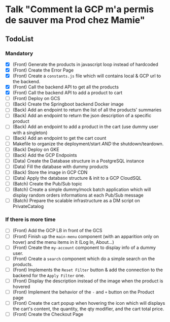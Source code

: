 # Talk "Comment la GCP m'a permis de sauver ma Prod chez Mamie"

## TodoList

### Mandatory 
* [X] (Front) Generate the products in javascript loop instead of hardcoded
* [X] (Front) Create the Error Page
* [X] (Front) Create a `constants.js` file which will contains local & GCP
    url to the backend.
* [X] (Front) Call the backend API to get all the products
* [X] (Front) Call the backend API to add a product to cart
* [ ] (Front) Deploy on GCS
* [ ] (Back) Create the Springboot backend Docker image
* [ ] (Back) Add an endpoint to return the list of all the products' summaries
* [ ] (Back) Add an endpoint to return the json description of a specific
    product
* [ ] (Back) Add an endpoint to add a product in the cart (use dummy user 
    with a singleton)
* [ ] (Back) Add an endpoint to get the cart count
* [ ] Makefile to organize the deployment/start _AND_ the shutdown/teardown.
* [ ] (Back) Deploy on GKE
* [ ] (Back) Add the GCP Endpoints
* [ ] (Data) Create the Database structure in a PostgreSQL instance
* [ ] (Data) Fill the database with dummy products
* [ ] (Back) Store the image in GCP CDN
* [ ] (Data) Apply the database structure & init to a GCP CloudSQL
* [ ] (Batch) Create the Pub/Sub topic
* [ ] (Batch) Create a simple dummy/mock batch application which will display
    random orders informations at each Pub/Sub message
* [ ] (Batch) Prepare the scalable infrastructure as a DM script on 
    PrivateCatalog

### If there is more time
* [ ] (Front) Add the GCP LB in front of the GCS
* [ ] (Front) Finish up the `main-menu` component (with an apparition only on 
    hover) and the menu items in it (Log In, About...)
* [ ] (Front) Create the `my-account` component to display info of a dummy user.
* [ ] (Front) Create a `search` component which do a simple search on the 
    products.
* [ ] (Front) Implements the `Reset Filter` button & add the connection to the 
    backend for the `Apply Filter` one.
* [ ] (Front) Display the description instead of the image when the product 
    is hovered
* [ ] (Front) Implement the behavior of the `-` and `+` button on the Product 
    page
* [ ] (Front) Create the cart popup when hovering the icon which will displays
    the cart's content, the quantity, the qty modifier, and the cart total price.
* [ ] (Front) Create the Checkout Page